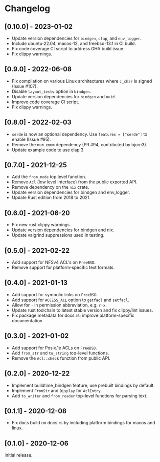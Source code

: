 # Changelog

## [0.10.0] - 2023-01-02

- Update version dependencies for `bindgen`, `clap`, and `env_logger`.
- Include ubuntu-22.04, macos-12, and freebsd-13.1 in CI build.
- Fix code coverage CI script to address GHA build issue.
- Fix clippy warnings.

## [0.9.0] - 2022-06-08

- Fix compilation on various Linux architectures where `c_char` is signed (Issue #107).
- Disable `layout_tests` option in `bindgen`.
- Update version dependencies for `bindgen` and `uuid`.
- Improve code coverage CI script.
- Fix clippy warnings.

## [0.8.0] - 2022-02-03

- `serde` is now an optional dependency. Use `features = ["serde"]` to enable (Issue #95).
- Remove the `num_enum` dependency (PR #94, contributed by bjorn3).
- Update example code to use clap 3.

## [0.7.0] - 2021-12-25

- Add the `from_mode` top level function.
- Remove `Acl` (low level interface) from the public exported API.
- Remove dependency on the `nix` crate.
- Update version dependencies for bindgen and env_logger.
- Update Rust edition from 2018 to 2021.

## [0.6.0] - 2021-06-20

- Fix new rust clippy warnings.
- Update version dependencies for bindgen and nix.
- Update valgrind suppressions used in testing.

## [0.5.0] - 2021-02-22

- Add support for NFSv4 ACL's on `FreeBSD`.
- Remove support for platform-specific text formats.

## [0.4.0] - 2021-01-13

- Add support for symbolic links on `FreeBSD`.
- Add support for `ACCESS_ACL` option to `getfacl` and `setfacl`.
- Allow for `-` in permission abbreviation, e.g. `r-x`.
- Update rust toolchain to latest stable version and fix clippy/lint issues.
- Fix package metadata for docs.rs; improve platform-specific documentation.

## [0.3.0] - 2021-01-02

- Add support for Posix.1e ACLs on `FreeBSD`.
- Add `from_str` and `to_string` top-level functions.
- Remove the `Acl::check` function from public API.

## [0.2.0] - 2020-12-22

- Implement buildtime_bindgen feature; use prebuilt bindings by default. 
- Implement `FromStr` and `Display` for `AclEntry`.
- Add `to_writer` and `from_reader` top-level functions for parsing text.

## [0.1.1] - 2020-12-08

- Fix docs build on docs.rs by including platform bindings for macos and linux.

## [0.1.0] - 2020-12-06

Initial release.
